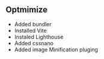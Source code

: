 
## Optmimize
* Added bundler
* Installed Vite
* Instaled Lighthouse
* Added cssnano
* Added image Minification pluging